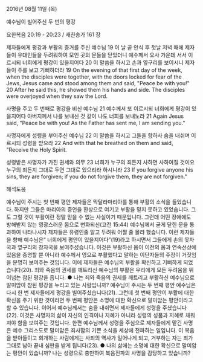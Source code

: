 2016년 08월 11일 (목)

예수님이 빌어주신 두 번의 평강



요한복음 20:19 - 20:23 / 새찬송가 161 장


제자들에게 평강과 부활의 증거를 주신 예수님
19 이 날 곧 안식 후 첫날 저녁 때에 제자들이 유대인들을 두려워하여 모인 곳의 문들을 닫았더니 예수께서 오사 가운데 서서 이르시되 너희에게 평강이 있을지어다 20 이 말씀을 하시고 손과 옆구리를 보이시니 제자들이 주를 보고 기뻐하더라
19 On the evening of that first day of the week, when the disciples were together, with the doors locked for fear of the Jews, Jesus came and stood among them and said, "Peace be with you!" 20 After he said this, he showed them his hands and side. The disciples were overjoyed when they saw the Lord. 

사명을 주고 두 번째로 평강을 비신 예수님
21 예수께서 또 이르시되 너희에게 평강이 있을지어다 아버지께서 나를 보내신 것 같이 나도 너희를 보내노라 
21 Again Jesus said, "Peace be with you! As the Father has sent me, I am sending you." 

사명자에게 성령을 부어주신 예수님 
22 이 말씀을 하시고 그들을 향하사 숨을 내쉬며 이르시되 성령을 받으라 
22 And with that he breathed on them and said, "Receive the Holy Spirit. 

성령받은 사명자가 가진 권세와 의무
23 너희가 누구의 죄든지 사하면 사하여질 것이요 누구의 죄든지 그대로 두면 그대로 있으리라 하시니라
23 If you forgive anyone his sins, they are forgiven; if you do not forgive them, they are not forgiven."

해석도움





예수님이 주시는 첫 번째 평안 
제자들은 막달라마리아를 통해 부활의 소식을 들었습니다. 하지만 그들은 마리아의 증언을 환상으로 여기고 부활을 믿지 못하고 있었습니다. 그도 그럴 것이 부활이란 정말 믿을 수 없는 사실이기 때문입니다. 그런데 어떤 장애에도 방해받지 않는 영광스러운 몸으로 변화되신(고전 15:44) 예수님께서 굳게 닫힌 문을 통과하여 나타나시자 제자들은 유령인줄 알고 두려워 어쩔 줄 몰라 했습니다. 이런 제자들을 향해 예수님은“ 너희에게 평안이 있을지어다”(19)라고 하시면서 그들에게 손의 못자국과 옆구리의 창자국을 보여주셨습니다. 이것은 부활하신 몸이 이전의 몸과 연속선상에 있음을 증명할 뿐 아니라 예수께서 영으로 부활했다고 말하는 이단자들의 주장이 거짓임을 분명히 보여주는 것입니다. 이에 제자들은 예수님의 부활을 확신하고 기뻐하게 되었습니다(20). 죄와 죽음의 권세를 깨트리신 예수님의 부활은 우리에게 모든 두려움을 뛰어넘는 참된 평강을 줍니다. 
● 나는 죄와 죽음의 권세를 깨트리고 부활하신 예수님으로 말미암아 참된 평강을 누리고 있는 사람입니까? 
예수님이 주시는 두 번째 평안 
예수님은 다시 한 번 제자들에게 평강을 빌어주셨습니다(21). 그런데 첫 번째 평안이 부활에 대한 확신을 주기 위한 것이라면 두 번째 평안은 소명에 대한 확신으로 말미암는 평안이라고 할 수 있습니다. 이어서 예수님께서는 숨을 내쉬면서 제자들에게 성령을 주셨습니다(22). 이것은 사명자의 삶이 자신의 인격이나 지혜가 아니라 성령의 성품과 지혜로 채워져야 함을 보여주는 것입니다. 한편 예수님께서 성령을 주심으로 제자들에게 맡긴 사명은 예수 그리스도로 말미암은 죄사함의 기쁜 소식을 세상에 전파하는 일입니다. 이 복음을 받아들이고 회개하는 사람에게는 사죄의 역사가 일어나게 되고, 거부하는 자는 죄가 그대로 남아 끝내 심판을 받게 됩니다(23). 
● 나의 삶에는 소명에 대한 확신으로 말미암는 평안이 있습니까? 나는 성령으로 충만하여 복음전파의 사명을 감당하고 있습니까?